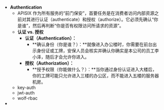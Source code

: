 - **Authentication**
	- APISIX 作为所有服务的“前门保安”，首要任务是在消费者访问内部资源之前对其进行认证（authenticate）和授权（authorize）。它必须先确认“你是谁”，然后再判断“你是否有权限访问所请求的资源”。
	- **认证 vs. 授权**
		- **认证（Authentication）：**
			- **确认身份（你是谁？）：**就像进入办公楼时，你需要在前台出示身份证或工牌，安保人员会核实并确认你确实是本公司的员工李小泽，随后才会允许你进入。
		- **授权（Authorization）：**
			- **授予权限（你能做什么？）：**当你通过身份认证进入大楼后，你的工牌可能只允许进入三楼的办公区，而不能进入五楼的服务器机房。
	- key-auth
	- jwt-auth
	- wolf-rbac
-